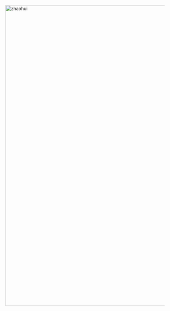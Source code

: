 <img width="950" alt="zhaohui" src="https://github.com/Sonia-zzj/tp_im/assets/72009874/dce726fb-d919-4a14-a60d-f802fb1d12cc">
